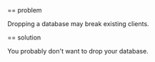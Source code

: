 == problem

Dropping a database may break existing clients.

== solution

You probably don't want to drop your database.